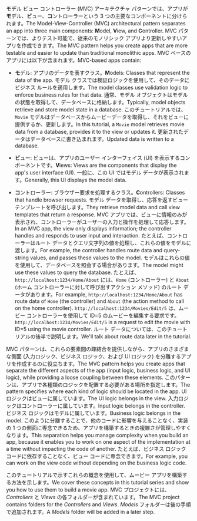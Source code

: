 <span data-ttu-id="66c1a-101">モデル ビュー コントローラー (MVC) アーキテクチャ パターンでは、アプリが**モ**デル、**ビ**ュー、**コ**ントローラーという 3 つの主要なコンポーネントに分けられます。</span><span class="sxs-lookup"><span data-stu-id="66c1a-101">The Model-View-Controller (MVC) architectural pattern separates an app into three main components: **M**odel, **V**iew, and **C**ontroller.</span></span> <span data-ttu-id="66c1a-102">MVC パターンでは、よりテスト可能で、従来のモノリシック アプリより更新しやすいアプリを作成できます。</span><span class="sxs-lookup"><span data-stu-id="66c1a-102">The MVC pattern helps you create apps that are more testable and easier to update than traditional monolithic apps.</span></span> <span data-ttu-id="66c1a-103">MVC ベースのアプリには以下が含まれます。</span><span class="sxs-lookup"><span data-stu-id="66c1a-103">MVC-based apps contain:</span></span>

* <span data-ttu-id="66c1a-104">**モ**デル: アプリのデータを表すクラス。</span><span class="sxs-lookup"><span data-stu-id="66c1a-104">**M**odels: Classes that represent the data of the app.</span></span> <span data-ttu-id="66c1a-105">モデル クラスでは検証ロジックを使用して、そのデータにビジネス ルールを適用します。</span><span class="sxs-lookup"><span data-stu-id="66c1a-105">The model classes use validation logic to enforce business rules for that data.</span></span> <span data-ttu-id="66c1a-106">通常、モデル オブジェクトはモデルの状態を取得して、データベースに格納します。</span><span class="sxs-lookup"><span data-stu-id="66c1a-106">Typically, model objects retrieve and store model state in a database.</span></span> <span data-ttu-id="66c1a-107">このチュートリアルでは、`Movie` モデルはデータベースからムービーデータを取得し、それをビューに提供するか、更新します。</span><span class="sxs-lookup"><span data-stu-id="66c1a-107">In this tutorial, a `Movie` model retrieves movie data from a database, provides it to the view or updates it.</span></span> <span data-ttu-id="66c1a-108">更新されたデータはデータベースに書き込まれます。</span><span class="sxs-lookup"><span data-stu-id="66c1a-108">Updated data is written to a database.</span></span>

* <span data-ttu-id="66c1a-109">**ビ**ュー: ビューは、アプリのユーザー インターフェイス (UI) を表示するコンポーネントです。</span><span class="sxs-lookup"><span data-stu-id="66c1a-109">**V**iews: Views are the components that display the app's user interface (UI).</span></span> <span data-ttu-id="66c1a-110">一般に、この UI ではモデル データが表示されます。</span><span class="sxs-lookup"><span data-stu-id="66c1a-110">Generally, this UI displays the model data.</span></span>

* <span data-ttu-id="66c1a-111">**コ**ントローラー: ブラウザー要求を処理するクラス。</span><span class="sxs-lookup"><span data-stu-id="66c1a-111">**C**ontrollers: Classes that handle browser requests.</span></span> <span data-ttu-id="66c1a-112">モデル データを取得し、応答を返すビュー テンプレートを呼び出します。</span><span class="sxs-lookup"><span data-stu-id="66c1a-112">They retrieve model data and call view templates that return a response.</span></span> <span data-ttu-id="66c1a-113">MVC アプリでは、ビューに情報のみが表示され、コントローラーがユーザーの入力と操作を処理して応答します。</span><span class="sxs-lookup"><span data-stu-id="66c1a-113">In an MVC app, the view only displays information; the controller handles and responds to user input and interaction.</span></span> <span data-ttu-id="66c1a-114">たとえば、コントローラーはルート データとクエリ文字列の値を処理し、これらの値をモデルに渡します。</span><span class="sxs-lookup"><span data-stu-id="66c1a-114">For example, the controller handles route data and query-string values, and passes these values to the model.</span></span> <span data-ttu-id="66c1a-115">モデルはこれらの値を使用して、データベースを照会する場合があります。</span><span class="sxs-lookup"><span data-stu-id="66c1a-115">The model might use these values to query the database.</span></span> <span data-ttu-id="66c1a-116">たとえば、`http://localhost:1234/Home/About` には、`Home` (コントローラー) と `About` (ホーム コントローラーに対して呼び出すアクション メソッド) のルート データがあります。</span><span class="sxs-lookup"><span data-stu-id="66c1a-116">For example, `http://localhost:1234/Home/About` has route data of `Home` (the controller) and `About` (the action method to call on the home controller).</span></span> <span data-ttu-id="66c1a-117">`http://localhost:1234/Movies/Edit/5` は、ムービー コントローラーを使用して ID=5 のムービーを編集する要求です。</span><span class="sxs-lookup"><span data-stu-id="66c1a-117">`http://localhost:1234/Movies/Edit/5` is a request to edit the movie with ID=5 using the movie controller.</span></span>  <span data-ttu-id="66c1a-118">ルート データについては、このチュートリアルの後半で説明します。</span><span class="sxs-lookup"><span data-stu-id="66c1a-118">We'll talk about route data later in the tutorial.</span></span>

<span data-ttu-id="66c1a-119">MVC パターンは、これらの要素間の疎結合を提供しながら、アプリのさまざまな側面 (入力ロジック、ビジネス ロジック、および UI ロジック) を分離するアプリを作成するのに役立ちます。</span><span class="sxs-lookup"><span data-stu-id="66c1a-119">The MVC pattern helps you create apps that separate the different aspects of the app (input logic, business logic, and UI logic), while providing a loose coupling between these elements.</span></span> <span data-ttu-id="66c1a-120">このパターンは、アプリで各種類のロジックを配置する必要がある場所を指定します。</span><span class="sxs-lookup"><span data-stu-id="66c1a-120">The pattern specifies where each kind of logic should be located in the app.</span></span> <span data-ttu-id="66c1a-121">UI ロジックはビューに属しています。</span><span class="sxs-lookup"><span data-stu-id="66c1a-121">The UI logic belongs in the view.</span></span> <span data-ttu-id="66c1a-122">入力ロジックはコントローラーに属しています。</span><span class="sxs-lookup"><span data-stu-id="66c1a-122">Input logic belongs in the controller.</span></span> <span data-ttu-id="66c1a-123">ビジネス ロジックはモデルに属しています。</span><span class="sxs-lookup"><span data-stu-id="66c1a-123">Business logic belongs in the model.</span></span> <span data-ttu-id="66c1a-124">このように分離することで、他のコードに影響を与えることなく、実装の 1 つの側面に専念できるため、アプリを構築するときの複雑さが管理しやすくなります。</span><span class="sxs-lookup"><span data-stu-id="66c1a-124">This separation helps you manage complexity when you build an app, because it enables you to work on one aspect of the implementation at a time without impacting the code of another.</span></span> <span data-ttu-id="66c1a-125">たとえば、ビジネス ロジック コードに依存することなく、ビュー コードに専念できます。</span><span class="sxs-lookup"><span data-stu-id="66c1a-125">For example, you can work on the view code without depending on the business logic code.</span></span>

<span data-ttu-id="66c1a-126">このチュートリアルで示すこれらの概念を使用して、ムービー アプリを構築する方法を示します。</span><span class="sxs-lookup"><span data-stu-id="66c1a-126">We cover these concepts in this tutorial series and show you how to use them to build a movie app.</span></span> <span data-ttu-id="66c1a-127">MVC プロジェクトには、*Controllers* と *Views* の各フォルダーが含まれています。</span><span class="sxs-lookup"><span data-stu-id="66c1a-127">The MVC project contains folders for the *Controllers* and *Views*.</span></span> <span data-ttu-id="66c1a-128">*Models* フォルダーは後の手順で追加されます。</span><span class="sxs-lookup"><span data-stu-id="66c1a-128">A *Models* folder will be added in a later step.</span></span>

